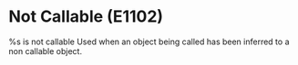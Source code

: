 # Not Callable (E1102)

%s is not callable Used when an object being called has been inferred to
a non callable object.
